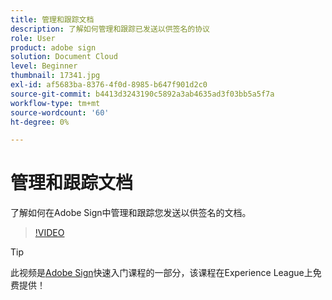 ```yaml
---
title: 管理和跟踪文档
description: 了解如何管理和跟踪已发送以供签名的协议
role: User
product: adobe sign
solution: Document Cloud
level: Beginner
thumbnail: 17341.jpg
exl-id: af5683ba-8376-4f0d-8985-b647f901d2c0
source-git-commit: b4413d3243190c5892a3ab4635ad3f03bb5a5f7a
workflow-type: tm+mt
source-wordcount: '60'
ht-degree: 0%

---
```


# 管理和跟踪文档

了解如何在Adobe Sign中管理和跟踪您发送以供签名的文档。

>[!VIDEO](https://video.tv.adobe.com/v/17341?hidetitle=true)

>[!TIP]
>
>此视频是[Adobe Sign](https://experienceleague.adobe.com/?recommended=Sign-U-1-2020.1)快速入门课程的一部分，该课程在Experience League上免费提供！

